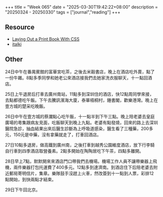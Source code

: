 +++
title = "Week 065"
date = "2025-03-30T19:42:22+08:00"
description = "20250324 - 20250330"
tags = ["journal","reading"]
+++

## Resource

* [Laying Out a Print Book With CSS](https://iangmcdowell.com/blog/posts/laying-out-a-book-with-css/)
* [italki](https://www.italki.com/)

## Other

24日中午在番禺賓館的富華宮吃茶，之後去米穀書店，晚上在酒店吃外賣，點了一份牛雜。8點多季同學和她老公來酒店接我們去她家洗衣服聊天，十一點回酒店。

25日上午退房后打車去廣州南站，11點多到深圳住的酒店，快12點周同學來接，去點都德吃午飯。下午去騰訊濱海大廈，泰華梧桐村，鍾書閣，歡樂港灣。晚上在壹方城的楚采吃晚飯。

26日中午在壹方城的蔡瀾點心吃午飯，十一點半到下午三點。晚上陪老婆去皇庭廣場的粵集跟病友見面，吃飯聊天到晚上九點。老婆有點發燒，回來的路上去深圳醫院急診，抽血結果出來后醫生診斷為上呼吸道感染，醫生看了三種藥，200多元，150元是中藥，沒有拿藥就走了，打車回酒店。

27日10點多退房，做高鐵到廣州南，之後打車到越秀公園維度酒店，放下行李騎自行車到四季酒店取營養素。2點多開始在陶陶居吃下午茶，四點多離開。

28日早上7點，默默開來來酒店門口帶我們去機場。機場工作人員不讓帶樂器上飛機，兩件樂器打包托運費了400多元。12點多到達濟南。到酒店住下后陪老婆去附近郵局寄明信片，集章。樂隊鼓手沒趕上火車，然改簽到十一點到人票，彩排12點開始，到快兩點才結束。

29日下午回北京。
